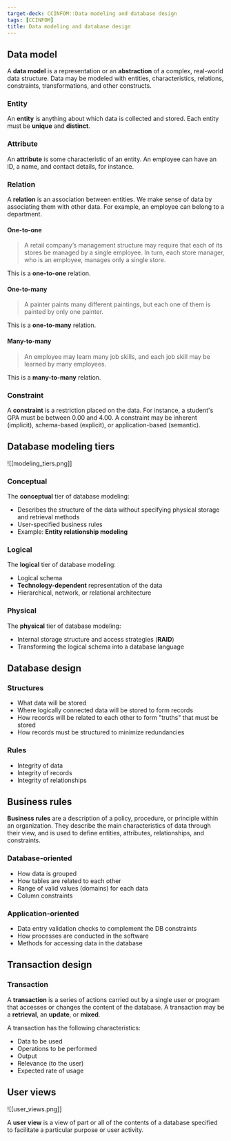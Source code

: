 ```yaml
---
target-deck: CCINFOM::Data modeling and database design
tags: [CCINFOM]
title: Data modeling and database design
---
```


## Data model

A **data model** is a representation or an **abstraction** of a complex, real-world data structure. Data may be modeled with entities, characteristics, relations, constraints, transformations, and other constructs.

<!--ID: 1732202497553-->

### Entity

An **entity** is anything about which data is collected and stored. Each entity must be **unique** and **distinct**.

<!--ID: 1732202497557-->

### Attribute

An **attribute** is some characteristic of an entity. An employee can have an ID, a name, and contact details, for instance.

<!--ID: 1732202497560-->

### Relation

A **relation** is an association between entities. We make sense of data by associating them with other data. For example, an employee can belong to a department.

<!--ID: 1732202497564-->

#### One-to-one

> A retail company’s management structure may require that each of its stores be managed by a single employee. In turn, each store manager, who is an employee, manages only a single store.

This is a **one-to-one** relation.

<!--ID: 1732202497568-->

#### One-to-many

> A painter paints many different paintings, but each one of them is painted by only one painter.

This is a **one-to-many** relation.

<!--ID: 1732202497572-->

#### Many-to-many

> An employee may learn many job skills, and each job skill may be learned by many employees.

This is a **many-to-many** relation.

<!--ID: 1732202497575-->

### Constraint

A **constraint** is a restriction placed on the data. For instance, a student's GPA must be between 0.00 and 4.00. A constraint may be inherent (implicit), schema-based (explicit), or application-based (semantic).

<!--ID: 1732202497579-->

## Database modeling tiers

![[modeling_tiers.png]]

<!--ID: 1732202497583-->

### Conceptual

The **conceptual** tier of database modeling:

- Describes the structure of the data without specifying physical storage and retrieval methods
- User-specified business rules
- Example: **Entity relationship modeling**
<!--ID: 1732202497586-->

### Logical

The **logical** tier of database modeling:

- Logical schema
- **Technology-dependent** representation of the data
- Hierarchical, network, or relational architecture
<!--ID: 1732202497590-->

### Physical

The **physical** tier of database modeling:

- Internal storage structure and access strategies (**RAID**)
- Transforming the logical schema into a database language
<!--ID: 1732202497593-->

## Database design

<!--ID: 1732202497596-->

### Structures

- What data will be stored
- Where logically connected data will be stored to form records
- How records will be related to each other to form "truths" that must be stored
- How records must be structured to minimize redundancies
<!--ID: 1732202497599-->

### Rules

- Integrity of data
- Integrity of records
- Integrity of relationships
<!--ID: 1732202497602-->

## Business rules

**Business rules** are a description of a policy, procedure, or principle within an organization. They describe the main characteristics of data through their view, and is used to define entities, attributes, relationships, and constraints.
<!--ID: 1732202497606-->

### Database-oriented

- How data is grouped
- How tables are related to each other
- Range of valid values (domains) for each data
- Column constraints
<!--ID: 1732202497609-->

### Application-oriented

- Data entry validation checks to complement the DB constraints
- How processes are conducted in the software
- Methods for accessing data in the database
<!--ID: 1732202497612-->

## Transaction design

<!--ID: 1732202497615-->

### Transaction

A **transaction** is a series of actions carried out by a single user or program that accesses or changes the content of the database. A transaction may be a **retrieval**, an **update**, or **mixed**.

A transaction has the following characteristics:

- Data to be used
- Operations to be performed
- Output
- Relevance (to the user)
- Expected rate of usage
<!--ID: 1732202497619-->

## User views

![[user_views.png]]

A **user view** is a view of part or all of the contents of a database specified to facilitate a particular purpose or user activity.

<!--ID: 1732202497624-->
